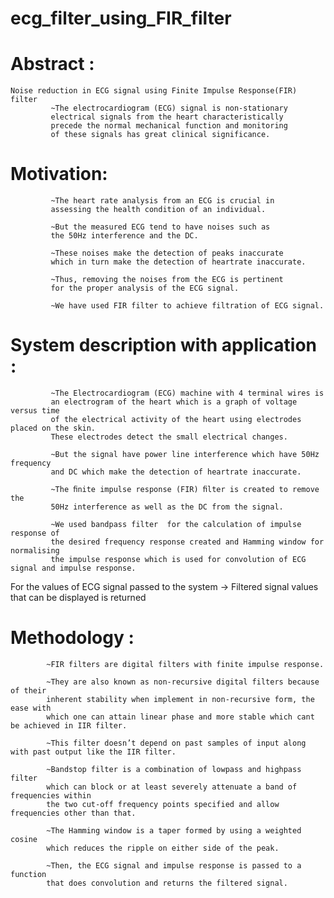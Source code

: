 # ecg_filter_using_FIR_filter
# Abstract :
    Noise reduction in ECG signal using Finite Impulse Response(FIR) filter
             ~The electrocardiogram (ECG) signal is non-stationary
             electrical signals from the heart characteristically 
             precede the normal mechanical function and monitoring
             of these signals has great clinical significance.
# Motivation:
             ~The heart rate analysis from an ECG is crucial in
             assessing the health condition of an individual. 
             
             ~But the measured ECG tend to have noises such as
             the 50Hz interference and the DC.  
             
             ~These noises make the detection of peaks inaccurate
             which in turn make the detection of heartrate inaccurate.
             
             ~Thus, removing the noises from the ECG is pertinent
             for the proper analysis of the ECG signal.
             
             ~We have used FIR filter to achieve filtration of ECG signal.
# System description with application :
             ~The Electrocardiogram (ECG) machine with 4 terminal wires is
             an electrogram of the heart which is a graph of voltage versus time
             of the electrical activity of the heart using electrodes placed on the skin.
             These electrodes detect the small electrical changes.
             
             ~But the signal have power line interference which have 50Hz frequency
             and DC which make the detection of heartrate inaccurate.
             
             ~The ﬁnite impulse response (FIR) ﬁlter is created to remove the
             50Hz interference as well as the DC from the signal. 
             
             ~We used bandpass filter  for the calculation of impulse response of
             the desired frequency response created and Hamming window for normalising
             the impulse response which is used for convolution of ECG signal and impulse response. 

For the values of ECG signal passed to the system -> Filtered signal values that can be displayed is returned

# Methodology :

            ~FIR filters are digital filters with finite impulse response.
            
            ~They are also known as non-recursive digital filters because of their
            inherent stability when implement in non-recursive form, the ease with 
            which one can attain linear phase and more stable which cant be achieved in IIR filter.
            
            ~This filter doesn’t depend on past samples of input along with past output like the IIR filter.
            
            ~Bandstop filter is a combination of lowpass and highpass filter 
            which can block or at least severely attenuate a band of frequencies within 
            the two cut-off frequency points specified and allow frequencies other than that.  
            
            ~The Hamming window is a taper formed by using a weighted cosine 
            which reduces the ripple on either side of the peak.
            
            ~Then, the ECG signal and impulse response is passed to a function 
            that does convolution and returns the filtered signal.
            
